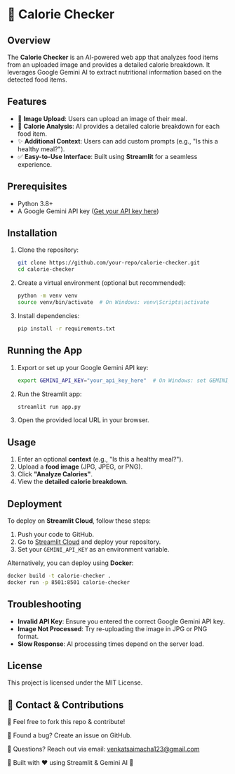 # 🍎 Calorie Checker

## Overview
The **Calorie Checker** is an AI-powered web app that analyzes food items from an uploaded image and provides a detailed calorie breakdown. It leverages Google Gemini AI to extract nutritional information based on the detected food items.

## Features
- 📸 **Image Upload**: Users can upload an image of their meal.
- 🔎 **Calorie Analysis**: AI provides a detailed calorie breakdown for each food item.
- ✨ **Additional Context**: Users can add custom prompts (e.g., "Is this a healthy meal?").
- ✅ **Easy-to-Use Interface**: Built using **Streamlit** for a seamless experience.

## Prerequisites
- Python 3.8+
- A Google Gemini API key ([Get your API key here](https://aistudio.google.com/))

## Installation
1. Clone the repository:
   ```bash
   git clone https://github.com/your-repo/calorie-checker.git
   cd calorie-checker
   ```
2. Create a virtual environment (optional but recommended):
   ```bash
   python -m venv venv
   source venv/bin/activate  # On Windows: venv\Scripts\activate
   ```
3. Install dependencies:
   ```bash
   pip install -r requirements.txt
   ```

## Running the App
1. Export or set up your Google Gemini API key:
   ```bash
   export GEMINI_API_KEY="your_api_key_here"  # On Windows: set GEMINI_API_KEY=your_api_key_here
   ```
2. Run the Streamlit app:
   ```bash
   streamlit run app.py
   ```
3. Open the provided local URL in your browser.

## Usage
1. Enter an optional **context** (e.g., "Is this a healthy meal?").
2. Upload a **food image** (JPG, JPEG, or PNG).
3. Click **"Analyze Calories"**.
4. View the **detailed calorie breakdown**.

## Deployment
To deploy on **Streamlit Cloud**, follow these steps:
1. Push your code to GitHub.
2. Go to [Streamlit Cloud](https://share.streamlit.io/) and deploy your repository.
3. Set your `GEMINI_API_KEY` as an environment variable.

Alternatively, you can deploy using **Docker**:
```bash
docker build -t calorie-checker .
docker run -p 8501:8501 calorie-checker
```

## Troubleshooting
- **Invalid API Key**: Ensure you entered the correct Google Gemini API key.
- **Image Not Processed**: Try re-uploading the image in JPG or PNG format.
- **Slow Response**: AI processing times depend on the server load.

## License
This project is licensed under the MIT License.

## 📩 Contact & Contributions

🔹 Feel free to fork this repo & contribute!

🔹 Found a bug? Create an issue on GitHub.

🔹 Questions? Reach out via email: venkatsaimacha123@gmail.com

🚀 Built with ❤️ using Streamlit & Gemini AI 🚀

